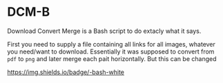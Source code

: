 # DCM-B
Download Convert Merge is a Bash script to do extacly what it says. 

First you need to supply a file containing all links for all images, whatever you need/want to download.
Essentially it was supposed to convert from `pdf` to `png` and later merge each pait horizontally.
But this can be changed

https://img.shields.io/badge/-bash-white
